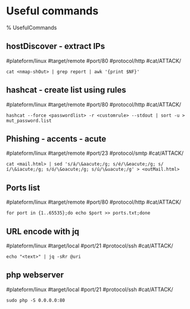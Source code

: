# Useful commands

% UsefulCommands

## hostDiscover - extract IPs
#plateform/linux #target/remote #port/80 #protocol/http #cat/ATTACK/
```
cat <nmap-shOut> | grep report | awk '{print $NF}'
```

## hashcat - create list using rules
#plateform/linux #target/remote #port/80 #protocol/http #cat/ATTACK/
```
hashcat --force <passwordlist> -r <customrule> --stdout | sort -u > mut_password.list
```

## Phishing - accents - acute
#plateform/linux #target/remote #port/23 #protocol/smtp #cat/ATTACK/
```
cat <mail.html> | sed 's/á/\&aacute;/g; s/é/\&eacute;/g; s/í/\&iacute;/g; s/ó/\&oacute;/g; s/ú/\&uacute;/g' > <outMail.html>
```

## Ports list
#plateform/linux #target/remote #port/80 #protocol/http #cat/ATTACK/
```
for port in {1..65535};do echo $port >> ports.txt;done
```

## URL encode with jq
#plateform/linux #target/local #port/21 #protocol/ssh #cat/ATTACK/
```
echo "<text>" | jq -sRr @uri
```

## php webserver
#plateform/linux #target/local #port/21 #protocol/ssh #cat/ATTACK/
```
sudo php -S 0.0.0.0:80
```
